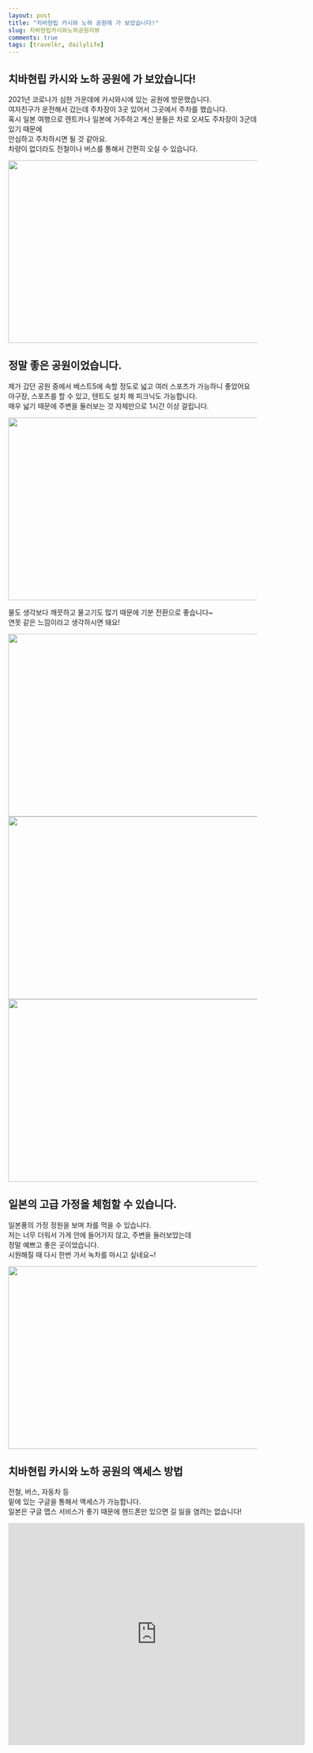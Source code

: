 ```yaml
---
layout: post
title: "치바현립 카시와 노하 공원에 가 보았습니다!"
slug: 치바현립카시와노하공원리뷰
comments: true
tags: [travelkr, dailylife]
---
```

  
## 치바현립 카시와 노하 공원에 가 보았습니다!

2021년 코로나가 심한 가운데에 카시와시에 있는 공원에 방문했습니다.  
여자친구가 운전해서 갔는데 주차장이 3곳 있어서 그곳에서 주차를 했습니다.  
혹시 일본 여행으로 렌트카나 일본에 거주하고 계신 분들은 차로 오셔도 주차장이 3군데 있기 때문에  
안심하고 주차하시면 될 것 같아요.  
차량이 없더라도 전철이나 버스를 통해서 간편히 오실 수 있습니다.  

<img src="https://drive.google.com/uc?export=view&id=1SEnoh3froO3F-NHaQ6AvLwR2QRGmwSVh"  width="700" height="370">

## 정말 좋은 공원이었습니다.  
제가 갔던 공원 중에서 베스트5에 속할 정도로 넓고 여러 스포츠가 가능하니 좋았어요  
야구장, 스포츠를 할 수 있고, 텐트도 설치 해 피크닉도 가능합니다.  
매우 넓기 때문에 주변을 둘러보는 것 자체만으로 1시간 이상 걸립니다.  

<img src="https://drive.google.com/uc?export=view&id=1DbB_k6no2T2v4PqtT2qbaABU6wr2gxZw"  width="700" height="370">

물도 생각보다 깨끗하고 물고기도 많기 때문에 기분 전환으로 좋습니다~  
연못 같은 느낌이라고 생각하시면 돼요!    
  
<img src="https://drive.google.com/uc?export=view&id=1lZrhQuX-hwAqSPHvnZYcQ5g_jfmGIjsx"  width="700" height="370">
<img src="https://drive.google.com/uc?export=view&id=11f5wbhGY6etIc30vA0EL4HUpgNeqr6F6"  width="700" height="370">
<img src="https://drive.google.com/uc?export=view&id=1BPQOA3qj4MeFCT_9vgmobCMwuRrIJ6-k"  width="700" height="370">

## 일본의 고급 가정을 체험할 수 있습니다.  
일본풍의 가정 정원을 보며 차를 먹을 수 있습니다.  
저는 너무 더워서 가게 안에 들어가지 않고, 주변을 둘러보았는데  
정말 예쁘고 좋은 곳이었습니다.  
시원해질 때 다시 한번 가서 녹차를 마시고 싶네요~!  

<img src="https://drive.google.com/uc?export=view&id=1zmw2bS2E3FY_Dj5cGSgw_S2LF-4Avawn"  width="700" height="370">



      
## 치바현립 카시와 노하 공원의 액세스 방법

전철, 버스, 자동차 등  
밑에 있는 구글을 통해서 액세스가 가능합니다.  
일본은 구글 맵스 서비스가 좋기 때문에 핸드폰만 있으면 길 잃을 염려는 없습니다!  

<iframe src="https://www.google.com/maps/embed?pb=!1m18!1m12!1m3!1d3232.0963607095346!2d139.93592491568884!3d35.89565558014498!2m3!1f0!2f0!3f0!3m2!1i1024!2i768!4f13.1!3m3!1m2!1s0x60189c0645db6151%3A0xe8437671cff93668!2z7LmY67CU7ZiE66a9IOqwgOyLnOyZgOuFuO2VmCDqs7Xsm5A!5e0!3m2!1sko!2sjp!4v1628351963472!5m2!1sko!2sjp" width="600" height="450" style="border:0;" allowfullscreen="" loading="lazy"></iframe>